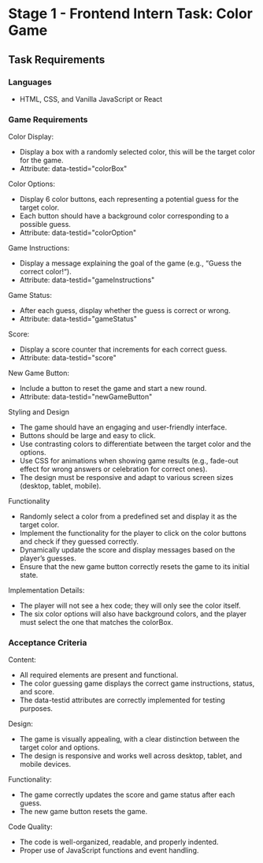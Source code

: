 # Stage 1 - Frontend Intern Task: Color Game
## Task Requirements

### Languages

* HTML, CSS, and Vanilla JavaScript or React

### Game Requirements

Color Display:
* Display a box with a randomly selected color, this will be the target color for the game.
* Attribute: data-testid="colorBox"

Color Options:
* Display 6 color buttons, each representing a potential guess for the target color.
* Each button should have a background color corresponding to a possible guess.
* Attribute: data-testid="colorOption"

Game Instructions:
* Display a message explaining the goal of the game (e.g., “Guess the correct color!“).
* Attribute: data-testid="gameInstructions"

Game Status:
* After each guess, display whether the guess is correct or wrong.
* Attribute: data-testid="gameStatus"

Score:
* Display a score counter that increments for each correct guess.
* Attribute: data-testid="score"

New Game Button:
* Include a button to reset the game and start a new round.
* Attribute: data-testid="newGameButton"

Styling and Design
* The game should have an engaging and user-friendly interface.
* Buttons should be large and easy to click.
* Use contrasting colors to differentiate between the target color and the options.
* Use CSS for animations when showing game results (e.g., fade-out effect for wrong answers or celebration for correct ones).
* The design must be responsive and adapt to various screen sizes (desktop, tablet, mobile).

Functionality
* Randomly select a color from a predefined set and display it as the target color.
* Implement the functionality for the player to click on the color buttons and check if they guessed correctly.
* Dynamically update the score and display messages based on the player’s guesses.
* Ensure that the new game button correctly resets the game to its initial state.

Implementation Details:
* The player will not see a hex code; they will only see the color itself.
* The six color options will also have background colors, and the player must select the one that matches the colorBox.


### Acceptance Criteria

Content:
* All required elements are present and functional.
* The color guessing game displays the correct game instructions, status, and score.
* The data-testid attributes are correctly implemented for testing purposes.

Design:
* The game is visually appealing, with a clear distinction between the target color and options.
* The design is responsive and works well across desktop, tablet, and mobile devices.

Functionality:
* The game correctly updates the score and game status after each guess.
* The new game button resets the game.

Code Quality:
* The code is well-organized, readable, and properly indented.
* Proper use of JavaScript functions and event handling.